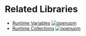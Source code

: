# Related Libraries

- [Runtime Variables](https://github.com/UnderLogic/runtime-variables) [![openupm](https://img.shields.io/npm/v/com.underlogic.runtime-variables?label=openupm&registry_uri=https://package.openupm.com)](https://openupm.com/packages/com.underlogic.runtime-variables/)
- [Runtime Collections](https://github.com/UnderLogic/runtime-collections) [![openupm](https://img.shields.io/npm/v/com.underlogic.runtime-collections?label=openupm&registry_uri=https://package.openupm.com)](https://openupm.com/packages/com.underlogic.runtime-collections/)
